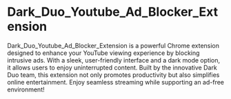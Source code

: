 # Dark_Duo_Youtube_Ad_Blocker_Extension
 Dark_Duo_Youtube_Ad_Blocker_Extension is a powerful Chrome extension designed to enhance your YouTube viewing experience by blocking intrusive ads. With a sleek, user-friendly interface and a dark mode option, it allows users to enjoy uninterrupted content. Built by the innovative Dark Duo team, this extension not only promotes productivity but also simplifies online entertainment. Enjoy seamless streaming while supporting an ad-free environment!
